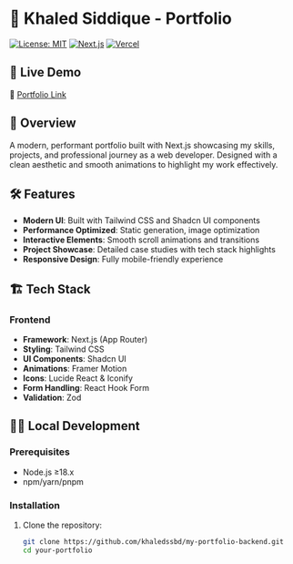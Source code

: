 # 🚀 Khaled Siddique - Portfolio

[![License: MIT](https://img.shields.io/badge/License-MIT-green.svg)](LICENSE)
[![Next.js](https://img.shields.io/badge/Next.js-13+-black?logo=next.js)](https://nextjs.org/)
[![Vercel](https://img.shields.io/badge/Deployed%20on-Vercel-black?logo=vercel)](https://vercel.com)

## 🌟 Live Demo

🔗 [Portfolio Link](https://khaled-siddique.vercel.app)

## 📌 Overview

A modern, performant portfolio built with Next.js showcasing my skills,
projects, and professional journey as a web developer. Designed with a clean
aesthetic and smooth animations to highlight my work effectively.

## 🛠️ Features

- **Modern UI**: Built with Tailwind CSS and Shadcn UI components
- **Performance Optimized**: Static generation, image optimization
- **Interactive Elements**: Smooth scroll animations and transitions
- **Project Showcase**: Detailed case studies with tech stack highlights
- **Responsive Design**: Fully mobile-friendly experience

## 🏗️ Tech Stack

### Frontend

- **Framework**: Next.js (App Router)
- **Styling**: Tailwind CSS
- **UI Components**: Shadcn UI
- **Animations**: Framer Motion
- **Icons**: Lucide React & Iconify
- **Form Handling**: React Hook Form
- **Validation**: Zod

## 🏃‍♂️ Local Development

### Prerequisites

- Node.js ≥18.x
- npm/yarn/pnpm

### Installation

1. Clone the repository:
   ```bash
   git clone https://github.com/khaledssbd/my-portfolio-backend.git
   cd your-portfolio
   ```
